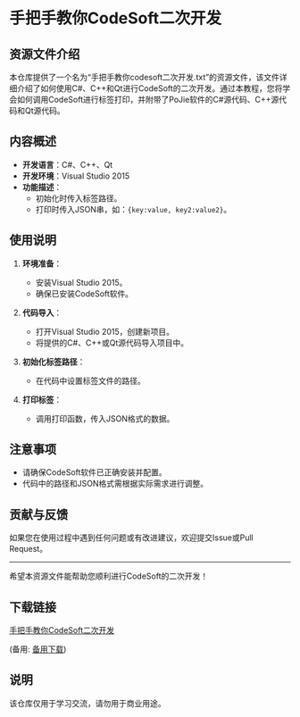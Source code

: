# 手把手教你CodeSoft二次开发

## 资源文件介绍

本仓库提供了一个名为“手把手教你codesoft二次开发.txt”的资源文件，该文件详细介绍了如何使用C#、C++和Qt进行CodeSoft的二次开发。通过本教程，您将学会如何调用CodeSoft进行标签打印，并附带了PoJie软件的C#源代码、C++源代码和Qt源代码。

## 内容概述

- **开发语言**：C#、C++、Qt
- **开发环境**：Visual Studio 2015
- **功能描述**：
  - 初始化时传入标签路径。
  - 打印时传入JSON串，如：`{key:value, key2:value2}`。

## 使用说明

1. **环境准备**：
   - 安装Visual Studio 2015。
   - 确保已安装CodeSoft软件。

2. **代码导入**：
   - 打开Visual Studio 2015，创建新项目。
   - 将提供的C#、C++或Qt源代码导入项目中。

3. **初始化标签路径**：
   - 在代码中设置标签文件的路径。

4. **打印标签**：
   - 调用打印函数，传入JSON格式的数据。

## 注意事项

- 请确保CodeSoft软件已正确安装并配置。
- 代码中的路径和JSON格式需根据实际需求进行调整。

## 贡献与反馈

如果您在使用过程中遇到任何问题或有改进建议，欢迎提交Issue或Pull Request。

---

希望本资源文件能帮助您顺利进行CodeSoft的二次开发！

## 下载链接
[手把手教你CodeSoft二次开发](https://pan.quark.cn/s/3dcf7e3c9115) 

(备用: [备用下载](https://pan.baidu.com/s/1hMLB6EGezF8x8sXoldekwg?pwd=1234))

## 说明

该仓库仅用于学习交流，请勿用于商业用途。
